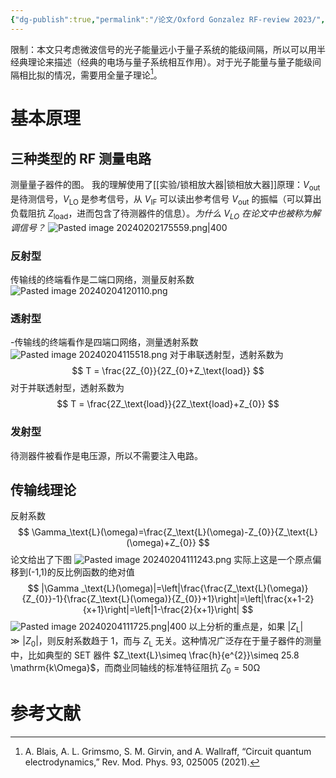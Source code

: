 ```yaml
---
{"dg-publish":true,"permalink":"/论文/Oxford Gonzalez RF-review 2023/","created":"2024-03-04T15:17:51.139+08:00","updated":"2024-03-04T09:25:34.000+08:00"}
---
```


限制：本文只考虑微波信号的光子能量远小于量子系统的能级间隔，所以可以用半经典理论来描述（经典的电场与量子系统相互作用）。对于光子能量与量子能级间隔相比拟的情况，需要用全量子理论[^1]。
# 基本原理
## 三种类型的 RF 测量电路
测量量子器件的图。
我的理解使用了[[实验/锁相放大器\|锁相放大器]]原理：$V_\text{out}$ 是待测信号，$V_\text{LO}$ 是参考信号，从 $V_\text{IF}$ 可以读出参考信号 $V_\text{out}$ 的振幅（可以算出负载阻抗 $Z_\text{load}$，进而包含了待测器件的信息）。*为什么 $V_\text{LO}$ 在论文中也被称为解调信号？*
![Pasted image 20240202175559.png|400](/img/user/Attachment/Pasted%20image%2020240202175559.png)
### 反射型
传输线的终端看作是二端口网络，测量反射系数
![Pasted image 20240204120110.png](/img/user/Attachment/Pasted%20image%2020240204120110.png)
### 透射型
-传输线的终端看作是四端口网络，测量透射系数
![Pasted image 20240204115518.png](/img/user/Attachment/Pasted%20image%2020240204115518.png)
对于串联透射型，透射系数为
$$
T = \frac{2Z_{0}}{2Z_{0}+Z_\text{load}}
$$
对于并联透射型，透射系数为
$$
T = \frac{2Z_\text{load}}{2Z_\text{load}+Z_{0}}
$$
### 发射型 
待测器件被看作是电压源，所以不需要注入电路。

## 传输线理论
反射系数
$$
\Gamma_\text{L}(\omega)=\frac{Z_\text{L}(\omega)-Z_{0}}{Z_\text{L}(\omega)+Z_{0}}
$$
论文给出了下图
![Pasted image 20240204111243.png](/img/user/Attachment/Pasted%20image%2020240204111243.png)
实际上这是一个原点偏移到(-1,1)的反比例函数的绝对值
$$
|\Gamma _\text{L}(\omega)|=\left|\frac{\frac{Z_\text{L}(\omega)}{Z_{0}}-1}{\frac{Z_\text{L}(\omega)}{Z_{0}}+1}\right|=\left|\frac{x+1-2}{x+1}\right|=\left|1-\frac{2}{x+1}\right|
$$
![Pasted image 20240204111725.png|400](/img/user/Attachment/Pasted%20image%2020240204111725.png)
以上分析的重点是，如果 $|Z_\text{L}|\gg|Z_{0}|$，则反射系数趋于 1，而与 $Z_\text{L}$ 无关。这种情况广泛存在于量子器件的测量中，比如典型的 SET 器件 $Z_\text{L}\simeq \frac{h}{e^{2}}\simeq 25.8 \mathrm{k\Omega}$，而商业同轴线的标准特征阻抗 $Z_{0}=50\mathrm{\Omega}$
# 参考文献

[^1]: A. Blais, A. L. Grimsmo, S. M. Girvin, and A. Wallraff, “Circuit quantum electrodynamics,” Rev. Mod. Phys. 93, 025005 (2021).